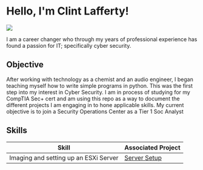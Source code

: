 # Hello, I'm Clint Lafferty!
<a href="https://www.linkedin.com/in/clint-lafferty-339230284/"><img src="https://img.shields.io/badge/-LinkedIn-0072b1?&style=for-the-badge&logo=linkedin&logoColor=white" /></a>

I am a career changer who through my years of professional experience has found a passion for IT; specifically cyber security.

## Objective

After working with technology as a chemist and an audio engineer, I began teaching myself how to write simple programs in python. This was the first step into my interest in Cyber Security. I am in process of studying for my CompTIA Sec+ cert and am using this repo as a way to document the different projects I am engaging in to hone applicable skills. My current objective is to join a Security Operations Center as a Tier 1 Soc Analyst

## Skills

| Skill                                         | Associated Project         |
|-----------------------------------------------|----------------------------|
| Imaging and setting up an ESXi Server          | <a href="https://github.com/clint-lafferty/Home-Server-Homelab-Setup">Server Setup</a>|
